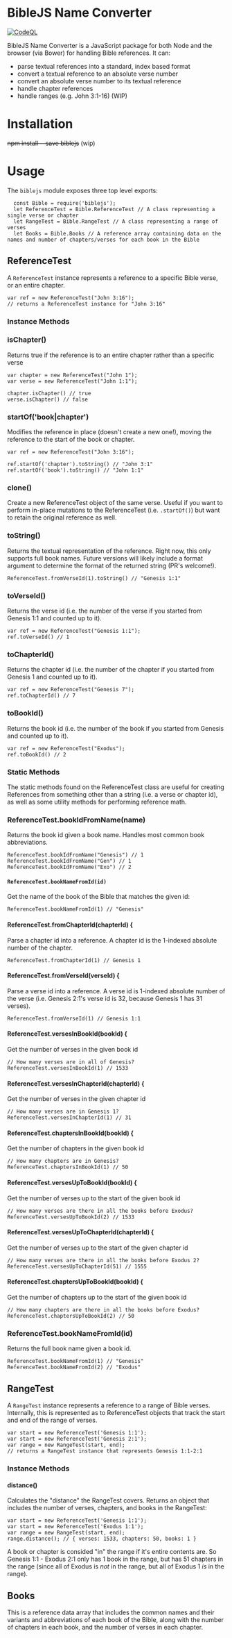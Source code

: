 # BibleJS Name Converter
[![CodeQL](https://github.com/tim-hub/biblejs-name-converter/actions/workflows/codeql-analysis.yml/badge.svg)](https://github.com/tim-hub/biblejs-name-converter/actions/workflows/codeql-analysis.yml)

BibleJS Name Converter is a JavaScript package for both Node and the browser (via Bower) for handling Bible references. It can:

  * parse textual references into a standard, index based format
  * convert a textual reference to an absolute verse number
  * convert an absolute verse number to its textual reference
  * handle chapter references
  * handle ranges (e.g. John 3:1-16) (WIP)

# Installation

~~npm install --save biblejs~~ (wip)

# Usage

The `biblejs` module exposes three top level exports:

```
  const Bible = require('biblejs');
  let ReferenceTest = Bible.ReferenceTest // A class representing a single verse or chapter
  let RangeTest = Bible.RangeTest // A class representing a range of verses
  let Books = Bible.Books // A reference array containing data on the names and number of chapters/verses for each book in the Bible
```

## ReferenceTest

A `ReferenceTest` instance represents a reference to a specific Bible verse, or an entire chapter.

    var ref = new ReferenceTest("John 3:16");
    // returns a ReferenceTest instance for "John 3:16"

### Instance Methods

### isChapter()
Returns true if the reference is to an entire chapter rather than a specific verse

    var chapter = new ReferenceTest("John 1");
    var verse = new ReferenceTest("John 1:1");

    chapter.isChapter() // true
    verse.isChapter() // false


### startOf('book|chapter')
Modifies the reference in place (doesn't create a new one!), moving the reference to the start of the book or chapter.

    var ref = new ReferenceTest("John 3:16");

    ref.startOf('chapter').toString() // "John 3:1"
    ref.startOf('book').toString() // "John 1:1"


### clone()
Create a new ReferenceTest object of the same verse. Useful if you want to perform in-place mutations to the ReferenceTest (i.e. `.startOf()`) but want to retain the original reference as well.

### toString()
Returns the textual representation of the reference. Right now, this only supports full book names. Future versions will likely include a format argument to determine the format of the returned string (PR's welcome!).

    ReferenceTest.fromVerseId(1).toString() // "Genesis 1:1"

### toVerseId()
Returns the verse id (i.e. the number of the verse if you started from Genesis 1:1 and counted up to it).

    var ref = new ReferenceTest("Genesis 1:1");
    ref.toVerseId() // 1

### toChapterId()
Returns the chapter id (i.e. the number of the chapter if you started from Genesis 1 and counted up to it).

    var ref = new ReferenceTest("Genesis 7");
    ref.toChapterId() // 7


### toBookId()
Returns the book id (i.e. the number of the book if you started from Genesis and counted up to it).

    var ref = new ReferenceTest("Exodus");
    ref.toBookId() // 2

### Static Methods
The static methods found on the ReferenceTest class are useful for creating References from something other than a string (i.e. a verse or chapter id), as well as some utility methods for performing reference math.

### ReferenceTest.bookIdFromName(name)
Returns the book id given a book name. Handles most common book abbreviations.

    ReferenceTest.bookIdFromName("Genesis") // 1
    ReferenceTest.bookIdFromName("Gen") // 1
    ReferenceTest.bookIdFromName("Exo") // 2

#### `ReferenceTest.bookNameFromId(id)`
Get the name of the book of the Bible that matches the given id:

    ReferenceTest.bookNameFromId(1) // "Genesis"

#### ReferenceTest.fromChapterId(chapterId) {
Parse a chapter id into a reference. A chapter id is the 1-indexed absolute number of the chapter.

    ReferenceTest.fromChapterId(1) // Genesis 1

#### ReferenceTest.fromVerseId(verseId) {
Parse a verse id into a reference. A verse id is 1-indexed absolute number of the verse (i.e. Genesis 2:1's verse id is 32, because Genesis 1 has 31 verses).

    ReferenceTest.fromVerseId(1) // Genesis 1:1

#### ReferenceTest.versesInBookId(bookId) {
Get the number of verses in the given book id

    // How many verses are in all of Genesis?
    ReferenceTest.versesInBookId(1) // 1533

#### ReferenceTest.versesInChapterId(chapterId) {
Get the number of verses in the given chapter id

    // How many verses are in Genesis 1?
    ReferenceTest.versesInChapterId(1) // 31

#### ReferenceTest.chaptersInBookId(bookId) {
Get the number of chapters in the given book id

    // How many chapters are in Genesis?
    ReferenceTest.chaptersInBookId(1) // 50

#### ReferenceTest.versesUpToBookId(bookId) {
Get the number of verses up to the start of the given book id

    // How many verses are there in all the books before Exodus?
    ReferenceTest.versesUpToBookId(2) // 1533

#### ReferenceTest.versesUpToChapterId(chapterId) {
Get the number of verses up to the start of the given chapter id

    // How many verses are there in all the books before Exodus 2?
    ReferenceTest.versesUpToChapterId(51) // 1555

#### ReferenceTest.chaptersUpToBookId(bookId) {
Get the number of chapters up to the start of the given book id

    // How many chapters are there in all the books before Exodus?
    ReferenceTest.chaptersUpToBookId(2) // 50

### ReferenceTest.bookNameFromId(id)
Returns the full book name given a book id.

    ReferenceTest.bookNameFromId(1) // "Genesis"
    ReferenceTest.bookNameFromId(2) // "Exodus"


## RangeTest
A `RangeTest` instance represents a reference to a range of Bible verses. Internally, this is represented as to ReferenceTest objects that track the start and end of the range of verses.

    var start = new ReferenceTest('Genesis 1:1');
    var start = new ReferenceTest('Genesis 2:1');
    var range = new RangeTest(start, end);
    // returns a RangeTest instance that represents Genesis 1:1-2:1

### Instance Methods

#### distance()
Calculates the "distance" the RangeTest covers. Returns an object that includes the number of verses, chapters, and books in the RangeTest:

    var start = new ReferenceTest('Genesis 1:1');
    var start = new ReferenceTest('Exodus 1:1');
    var range = new RangeTest(start, end);
    range.distance(); // { verses: 1533, chapters: 50, books: 1 }

A book or chapter is consided "in" the range if it's entire contents are. So Genesis 1:1 - Exodus 2:1 only has 1 book in the range, but has 51 chapters in the range (since all of Exodus is *not* in the range, but all of Exodus 1 *is* in the range).


## Books
This is a reference data array that includes the common names and their variants and abbreviations of each book of the Bible, along with the number of chapters in each book, and the number of verses in each chapter.
